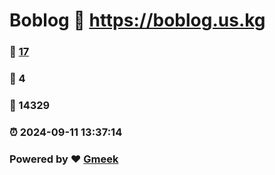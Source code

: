 # Boblog :link: https://boblog.us.kg 
### :page_facing_up: [17](https://boblog.us.kg/tag.html) 
### :speech_balloon: 4 
### :hibiscus: 14329 
### :alarm_clock: 2024-09-11 13:37:14 
### Powered by :heart: [Gmeek](https://github.com/Meekdai/Gmeek)
